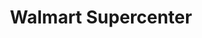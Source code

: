 ---
title: "Walmart Supercenter"
url: /indianapolis/walmart-supercenter-east-washington-street/
shop: supermarket
---